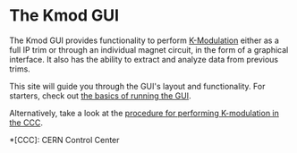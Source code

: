 # The Kmod GUI

The Kmod GUI provides functionality to perform [K-Modulation][kmod_method] either as a full IP trim or through an individual magnet circuit, in the form of a graphical interface.
It also has the ability to extract and analyze data from previous trims.

This site will guide you through the GUI's layout and functionality.
For starters, check out [the basics of running the GUI][gui_basics].

Alternatively, take a look at the [procedure for performing K-modulation in the CCC][kmod_measurements].

[gui_basics]: ../about.md
[kmod_method]: ../../measurements/physics/kmod.md
[kmod_measurements]: ../../measurements/procedures/kmod.md

*[CCC]: CERN Control Center

